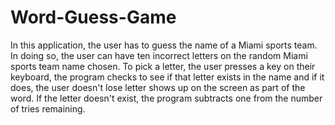 # Word-Guess-Game
In this application, the user has to guess the name of a Miami sports team. In doing so, the user can have ten incorrect letters on the random Miami sports team name chosen. To pick a letter, the user presses a key on their keyboard, the program checks to see if that letter exists in the name and if it does, the user doesn't lose letter shows up on the screen as part of the word. If the letter doesn't exist, the program subtracts one from the number of tries remaining.